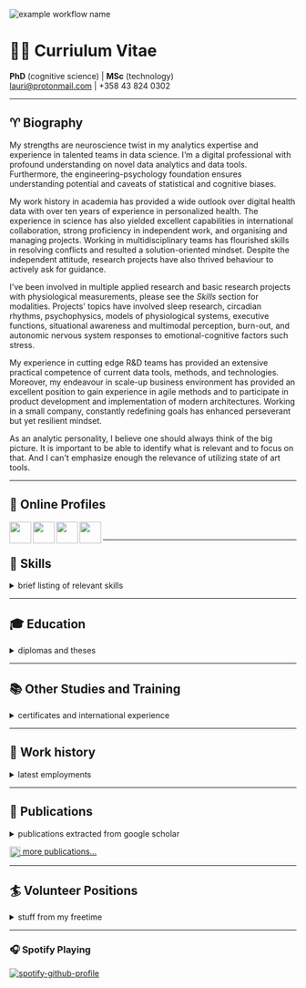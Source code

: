 <!--
**laurivaltteri/laurivaltteri** is a ✨ _special_ ✨ repository because its `README.md` (this file) appears on your GitHub profile.
-->
![example workflow name](https://github.com/laurivaltteri/laurivaltteri/workflows/CI%20checking%20Google/badge.svg)

# 👨‍🔬 Curriulum Vitae

**PhD** (cognitive science) | **MSc** (technology) <br/>
lauri@protonmail.com | +358 43 824 0302

----------

## ♈️ Biography

My strengths are neuroscience twist in my analytics expertise and experience in talented teams in data science. I’m a digital professional with profound understanding on novel data analytics and data tools. Furthermore, the engineering-psychology foundation ensures understanding potential and caveats of statistical and cognitive biases.

My work history in academia has provided a wide outlook over digital health data with over ten years of experience in personalized health. The experience in science has also yielded excellent capabilities in international collaboration, strong proficiency in independent work, and organising and managing projects. Working in multidisciplinary teams has flourished skills in resolving conflicts and resulted a solution-oriented mindset. Despite the independent attitude, research projects have also thrived behaviour to actively ask for guidance.

I've been involved in multiple applied research and basic research projects with physiological measurements, please see the *Skills* section for modalities. Projects' topics have involved sleep research, circadian rhythms, psychophysics, models of physiological systems, executive functions, situational awareness and multimodal perception, burn-out, and autonomic nervous system responses to emotional-cognitive factors such stress.

My experience in cutting edge R&D teams has provided an extensive practical competence of current data tools, methods, and technologies. Moreover, my endeavour in scale-up business environment has provided an excellent position to gain experience in agile methods and to participate in product development and implementation of modern architectures. Working in a small company, constantly redefining goals has enhanced perseverant but yet resilient mindset.

As an analytic personality, I believe one should always think of the big picture. It is important to be able to identify what is relevant and to focus on that. And I can't emphasize enough the relevance of utilizing state of art tools.

----------

## 📱 Online Profiles

[<img align="left" width="38px" src="https://cdn.jsdelivr.net/npm/@glyphs/brands@0.1.9/color/linkedin.svg" />][linkedin]
[<img align="left" width="38px" src="https://cdn.jsdelivr.net/npm/@glyphs/brands@0.1.9/color/instagram.svg" />][instagram]
[<img align="left" width="38px" src="https://upload.wikimedia.org/wikipedia/commons/5/5e/ResearchGate_icon_SVG.svg" />][researchgate]
[<img align="left" width="38px" src="https://upload.wikimedia.org/wikipedia/commons/7/70/Applications-internet.svg" />][website]
<br />  

----------

## 🎯 Skills
<details>
  <summary>brief listing of relevant skills</summary>
<br />
  
R, Python, UNIX, Tidymodels, Tensorflow, Tableau, SQL, git, Docker, Kubernetes, AWS, Data Fusion, Feature Extraction, Bayesian Analysis, Classification Techniques, Graph-theory, Signal Processing, Computational Neuroscience, Health Technology, IoT, Academic Communications, MATLAB, EEG, MEG, ECG, PPG, Actigraphy, EDA, experience sampling, Presenting, Teaching, Project Management, AI, Cognitive Psychology, and decision-making

</details>

----------
## 🎓 Education
<details>
  <summary>diplomas and theses</summary>
  <br />
  
  - Doctor of Philosophy
    - University of Helsinki
    - Major: **Cognitive science**
    - Thesis: [Quantifying Cognition: Applications for Ubiquitous Data](https://helda.helsinki.fi/handle/10138/235507)
  - Master of Science in Technology
    - Aalto University
    - Major: **Cognitive technology**
    - Thesis: [a Computational Approach to Estimation of Crowding in Natural Images](http://viXra.org/abs/1802.0066)

</details>

----------
## 📚 Other Studies and Training
<details>
  <summary>certificates and international experience</summary>
  <br />
  
- Postdoctoral Researcher
  - University of Helsinki (Finland) 2021 -
    - High Performance Cognition Laboratory
    - Project researcher and consulting laboratory infra development
    - [NordForsk GUESSED project](https://www.nordforsk.org/projects/grappling-uncertainty-environments-signaling-spurious-experiential-decisions-guessed)
- Visiting Researcher
  - McGill University (Montreal, Quebec, Canada) 2013
    - Department of Biomedical Engineering and the School of Computer Science
  - Université de Montréal (Québec, Canada) 2012
    - BRAMS – International Laboratory for Brain, Music and Sound Research
- Other Certificates
  - Product Development (Specialist Qualification) 2012
    -  Finnish National Agency for Education (EDUFI)

</details>

----------
## 💼 Work history
<details>
  <summary>latest employments</summary>
  <br />
  
  - Senior Data Science Consultant (Audiodraft Ltd.) 2022 <br/>
    - Main project: Consulting statistical methodology in product testing and customer satisfaction measures. Also leading the development of in-house data processing flows and various other data engineering responsibilities.
  - Postdoctoral Researcher (University of Helsinki) 2021 <br/>
    - Main project: improve decision-making and education in avalanche terrain mainly for back-country recreationalists. Our team develops a structure or decision making approach based on expert decision making in avalanche terrain and test the approach on scenarios among users and experts and validate this in the field. I'm also taking care of technical consulting for setting up and developing High Performance Cognition Group's laboratory.
  - Senior Data Scientist (Nightingale Health Ltd.) 2018 <br/>
    - Main projects: development of development environment and processes (DevOps), platform and process development for biomarker extraction (DS), development of risk models and predictions from biobank population data (DS)
    - My main role was leading and supporting scientific analyses for internal R&D and external dissemination. I was involved in development of data science environment and processes with DevOps team. However, my main contributions are in process and analysis development of the biomarker extraction product and product development for predicting risk scores in population models.
  - Research Engineer (Finnish Institute of Occupational Health) 2009
    - Projects: **Seamless patient care (Tekes), Burnout in the brain at work (Academy of Finland), Revolution of Knowledge Work (Tekes)** <br/>
  I prepared my PhD. I took part in research funding applications, and presented results in international forums. I was responsible in setting up research paradigms and analysis of results. I gave lectures and planned the projects with collaborators and customers. I was also leading projects.
  - Laboratory Engineer (Finnish Institute of Occupational Health) 2008
    - Projects: **SalWe -- enabling research for health and well-being (Tekes/EU), Supporting situation awareness in demanding operating conditions through wearable multimodal user interfaces (Tekes)**  <br/>
  Supporting research paradigm development, conducting measurements, supporting laboratory maintenance and development, preparing literature reviews.
  - Research Assistant (Finnish Institute of Occupational Health) 2007
    - Projects: **Brain & Work: multi-tasking at work (Tekes)** <br/>
  I was hired to conduct a literature reviews and ended up preparing my master’s thesis. I was also supporting the measurements, and maintaining laboratories.

</details>

----------
## 📄 Publications
<details>
  <summary>publications extracted from google scholar</summary>
<br />

- Executability and repeatability of a study setup using wearable and computerized technology to examine a wide range of physiological and cognitive functions of a patient outside hospital; K Muller, I Rautalin, L Ahonen, ...; Preprint; 2023
- Diminished brain responses to second-language words are linked with native-language literacy skills in dyslexia; S Ylinen, K Junttila, M Laasonen, P Iverson, L Ahonen, T Kujala; Neuropsychologia 122, 105-115; 2019
- Biosignals reflect pair-dynamics in collaborative work: EDA and ECG study of pair-programming in a classroom environment; L Ahonen, BU Cowley, A Hellas, K Puolamäki; Scientific reports 8 (1), 3138; 2018
- The psychophysiology primer: a guide to methods and a broad review with a focus on human–computer interaction; B Cowley, M Filetti, K Lukander, J Torniainen, A Henelius, L Ahonen, ...; Foundations and Trends® in Human–Computer Interaction 9 (3-4), 151-308; 2016
- A short review and primer on electroencephalography in human computer interaction applications; L Ahonen, B Cowley; arXiv preprint arXiv:1609.00183; 2016
- Using regression makes extraction of shared variation in multiple datasets easy; J Korpela, A Henelius, L Ahonen, A Klami, K Puolamäki; Data Mining and Knowledge Discovery 30, 1112-1133; 2016
- A short review and primer on event-related potentials in human computer interaction applications; M Huotilainen, B Cowley, L Ahonen; arXiv preprint arXiv:1608.08353; 2016
- Cognitive collaboration found in cardiac physiology: Study in classroom environment; L Ahonen, B Cowley, J Torniainen, A Ukkonen, A Vihavainen, ...; PloS one 11 (7), e0159178; 2016
- Within-and between-session replicability of cognitive brain processes: An MEG study with an N-back task; L Ahonen, M Huotilainen, E Brattico; Physiology &amp; behavior 158, 43-53; 2016
- Job burnout is associated with dysfunctions in brain mechanisms of voluntary and involuntary attention; L Sokka, M Leinikka, J Korpela, A Henelius, L Ahonen, C Alain, K Alho, ...; Biological Psychology 117, 56-66; 2016
- Comparing Auditory Stimuli for Sleep Enhancement: Mimicking a Sleeping Situation; M Leminen, L Ahonen, M Gröhn, M Huotilainen, T Paunio, J Virkkala; Georgia Institute of Technology; 2014
- DECREASE OF PROCESSING SPEED DUE TO SWITCHING BETWEEN TASKS: MEG EVIDENCE; M Huotilainen, L Ahonen; PSYCHOPHYSIOLOGY 50, S85-S85; 2013
- Designing auditory stimulus for sleep enhancement; L Ahonen, M Gröhn, M Huotilainen, S Jagadeesan, T Paunio, J Virkkala; Proc. of the 19th Int. Conf. of Auditory Display (ICAD 2013); 2013
- Effects of pleasant and unpleasant auditory mood induction on the performance and in brain activity in cognitive tasks; M Gröhn, L Ahonen, M Huotilainen; Georgia Institute of Technology; 2012
- Some Effects of Continous Tempo and Pitch Transformations in Perceived Pleasantness of Listening to a Musical Sound File; M Grohn, L Ahonen, M Huotilainen; International Community for Auditory Display; 2011
- Cueing spatial visual attention by symbolic and directional auditory stimuli; R Nasanen, L Ahonen, S Jagadeesan, K Müller; Perception ECVP abstract 37, 98-98; 2008

</details>

[<img align="top" width="19px" src="https://cdn.jsdelivr.net/npm/simple-icons@v3/icons/researchgate.svg" />][researchgate][ more publications...][researchgate]

----------

## 🏄 Volunteer Positions
<details>
  <summary>stuff from my freetime</summary>
  <br />
  
  - Slackline Finland
    - Member of Board
  - Finnish Alpine Club
    - [Alppikerho.fi](http://alppikerho.fi)
    - ex-Member of Board

</details>

----------

### 🎧 Spotify Playing

[![spotify-github-profile](https://spotify-github-profile.vercel.app/api/view?uid=ahonenlauri&cover_image=false&theme=default)](https://open.spotify.com/user/ahonenlauri)


<br />


[website]: http://helsinki.fi/hipercog
[instagram]: https://instagram.com/laur1valtteri
[linkedin]: https://linkedin.com/in/laurivaltteri
[researchgate]: https://researchgate.net/profile/Lauri_Ahonen
